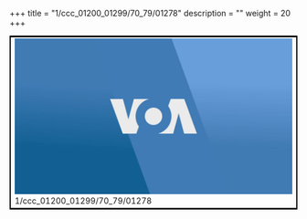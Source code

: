 +++
title = "1/ccc_01200_01299/70_79/01278"
description = ""
weight = 20
+++

<table style="border:2px solid black;max-width:800px;max-height:800px;" 
><tr><td>
<img class="center-fit-jpg"
src="/jpg_/aaa_20190430_NxaOmWaI8sI_01277.jpg">
1/ccc_01200_01299/70_79/01278
</img></td></tr></table>
